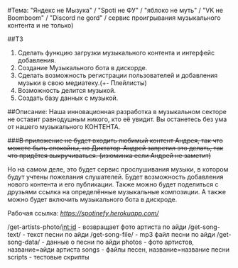 #Тема: "Яндекс не Мызука" / "Spoti не ФУ" / "яблоко не муть" / "VK не Boomboom" / "Discord ne gord" / сервис проигрывания музыкального контента и не только)

##ТЗ
1. Сделать функцию загрузки музыкального контента и интерфейс добавления.
2. Создание Музыкального бота в дискорде.
3. Сделать возможность регистрации пользователей и добавления музыки в свою медиатеку.(+- Плейлисты)
4. Возможность делится музыкой.
5. Создать базу данных с музыкой.

##Описание:
Наша инновационная разработка в музыкальном секторе не оставит равнодушным никого, кто её увидит.
Вы останетесь без ума от нашего музыкального КОНТЕНТА.

###~~В приложение не будет входить любимый контент Андрея, так что можете быть спокойны, но Диктатор-Андрей запретил это делать, так что придётся выкручиваться. (изюминка если Андрей не заметит)~~

Но на самом деле, это будет сервис прослушивания музыки, в котором будут учтены пожелания слушателей.
Будет возможность добавления нового контента и его публикации. Также можно будет поделиться с друзьями ссылка на определённые музыкальные композиции.
А также можно будет включить музыкального бота в дискроде.

Рабочая ссылка: *https://spotinefy.herokuapp.com/*

/get-artists-photo/<int:id> - возвращает фото артиста по айди
/get-song-text/<id> - текст песни по айди
/get-song-file/<id> - mp3 файл песни по айди
/get-song-data/<id> - данные о песни по айди
photos - фото артистов, название=айди артиста
songs - файлы песен, название=название песни
scripts - тестовые скрипты

